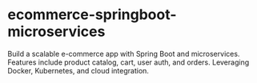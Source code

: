 # ecommerce-springboot-microservices
Build a scalable e-commerce app with Spring Boot and microservices. Features include product catalog, cart, user auth, and orders. Leveraging Docker, Kubernetes, and cloud integration. 
